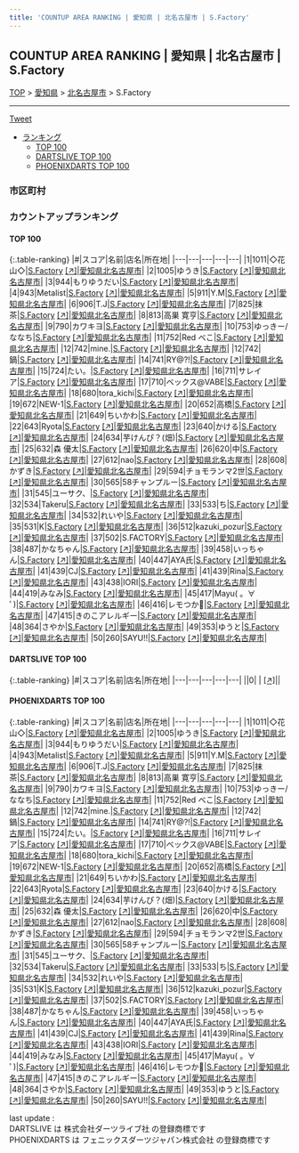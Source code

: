 ```yaml
---
title: 'COUNTUP AREA RANKING | 愛知県 | 北名古屋市 | S.Factory'
---
```

## COUNTUP AREA RANKING | 愛知県 | 北名古屋市 | S.Factory

[TOP](/darts/rank/) > [愛知県](/darts/rank/愛知県/) > [北名古屋市](/darts/rank/愛知県/北名古屋市/) > S.Factory

___

<a href="https://twitter.com/share?ref_src=twsrc%5Etfw" data-text="COUNTUP AREA RANKING | 愛知県北名古屋市S.Factory" class="twitter-share-button" data-hashtags="DARTSLIVE,PHOENIXDARTS,darts,ダーツ" data-show-count="false">Tweet</a>

* [ランキング](#カウントアップランキング)
    * [TOP 100](#top-100)
    * [DARTSLIVE TOP 100](#dartslive-top-100)
    * [PHOENIXDARTS TOP 100](#phoenixdarts-top-100)

### 市区町村

<ul>

</ul>

### カウントアップランキング

#### TOP 100



{:.table-ranking}
|#|スコア|名前|店名|所在地|
|---|---|---|---|---|
|1|1011|<span class="rank-name-pd">◇花山◇</span>|<a href="/darts/rank/shops/79902.html">S.Factory</a> <a href="https://vs.phoenixdarts.com/jp/shop/shopDetailInfo/s_79902?s_seq=79902">[↗]</a>|<a href="/darts/rank/愛知県/北名古屋市">愛知県北名古屋市</a>|
|2|1005|<span class="rank-name-pd">ゆうき</span>|<a href="/darts/rank/shops/79902.html">S.Factory</a> <a href="https://vs.phoenixdarts.com/jp/shop/shopDetailInfo/s_79902?s_seq=79902">[↗]</a>|<a href="/darts/rank/愛知県/北名古屋市">愛知県北名古屋市</a>|
|3|944|<span class="rank-name-pd">もりゆうだい</span>|<a href="/darts/rank/shops/79902.html">S.Factory</a> <a href="https://vs.phoenixdarts.com/jp/shop/shopDetailInfo/s_79902?s_seq=79902">[↗]</a>|<a href="/darts/rank/愛知県/北名古屋市">愛知県北名古屋市</a>|
|4|943|<span class="rank-name-pd">Metalist</span>|<a href="/darts/rank/shops/79902.html">S.Factory</a> <a href="https://vs.phoenixdarts.com/jp/shop/shopDetailInfo/s_79902?s_seq=79902">[↗]</a>|<a href="/darts/rank/愛知県/北名古屋市">愛知県北名古屋市</a>|
|5|911|<span class="rank-name-pd">Y.M</span>|<a href="/darts/rank/shops/79902.html">S.Factory</a> <a href="https://vs.phoenixdarts.com/jp/shop/shopDetailInfo/s_79902?s_seq=79902">[↗]</a>|<a href="/darts/rank/愛知県/北名古屋市">愛知県北名古屋市</a>|
|6|906|<span class="rank-name-pd">T.J</span>|<a href="/darts/rank/shops/79902.html">S.Factory</a> <a href="https://vs.phoenixdarts.com/jp/shop/shopDetailInfo/s_79902?s_seq=79902">[↗]</a>|<a href="/darts/rank/愛知県/北名古屋市">愛知県北名古屋市</a>|
|7|825|<span class="rank-name-pd">抹茶</span>|<a href="/darts/rank/shops/79902.html">S.Factory</a> <a href="https://vs.phoenixdarts.com/jp/shop/shopDetailInfo/s_79902?s_seq=79902">[↗]</a>|<a href="/darts/rank/愛知県/北名古屋市">愛知県北名古屋市</a>|
|8|813|<span class="rank-name-pd"><span class="pro-icon-pd"></span>高巣 寛亨</span>|<a href="/darts/rank/shops/79902.html">S.Factory</a> <a href="https://vs.phoenixdarts.com/jp/shop/shopDetailInfo/s_79902?s_seq=79902">[↗]</a>|<a href="/darts/rank/愛知県/北名古屋市">愛知県北名古屋市</a>|
|9|790|<span class="rank-name-pd">カワキヨ</span>|<a href="/darts/rank/shops/79902.html">S.Factory</a> <a href="https://vs.phoenixdarts.com/jp/shop/shopDetailInfo/s_79902?s_seq=79902">[↗]</a>|<a href="/darts/rank/愛知県/北名古屋市">愛知県北名古屋市</a>|
|10|753|<span class="rank-name-pd">ゆっきー/ななち</span>|<a href="/darts/rank/shops/79902.html">S.Factory</a> <a href="https://vs.phoenixdarts.com/jp/shop/shopDetailInfo/s_79902?s_seq=79902">[↗]</a>|<a href="/darts/rank/愛知県/北名古屋市">愛知県北名古屋市</a>|
|11|752|<span class="rank-name-pd">Red べこ</span>|<a href="/darts/rank/shops/79902.html">S.Factory</a> <a href="https://vs.phoenixdarts.com/jp/shop/shopDetailInfo/s_79902?s_seq=79902">[↗]</a>|<a href="/darts/rank/愛知県/北名古屋市">愛知県北名古屋市</a>|
|12|742|<span class="rank-name-pd">mine.</span>|<a href="/darts/rank/shops/79902.html">S.Factory</a> <a href="https://vs.phoenixdarts.com/jp/shop/shopDetailInfo/s_79902?s_seq=79902">[↗]</a>|<a href="/darts/rank/愛知県/北名古屋市">愛知県北名古屋市</a>|
|12|742|<span class="rank-name-pd">鍋</span>|<a href="/darts/rank/shops/79902.html">S.Factory</a> <a href="https://vs.phoenixdarts.com/jp/shop/shopDetailInfo/s_79902?s_seq=79902">[↗]</a>|<a href="/darts/rank/愛知県/北名古屋市">愛知県北名古屋市</a>|
|14|741|<span class="rank-name-pd">RY@?!</span>|<a href="/darts/rank/shops/79902.html">S.Factory</a> <a href="https://vs.phoenixdarts.com/jp/shop/shopDetailInfo/s_79902?s_seq=79902">[↗]</a>|<a href="/darts/rank/愛知県/北名古屋市">愛知県北名古屋市</a>|
|15|724|<span class="rank-name-pd">たい。</span>|<a href="/darts/rank/shops/79902.html">S.Factory</a> <a href="https://vs.phoenixdarts.com/jp/shop/shopDetailInfo/s_79902?s_seq=79902">[↗]</a>|<a href="/darts/rank/愛知県/北名古屋市">愛知県北名古屋市</a>|
|16|711|<span class="rank-name-pd">サレイア</span>|<a href="/darts/rank/shops/79902.html">S.Factory</a> <a href="https://vs.phoenixdarts.com/jp/shop/shopDetailInfo/s_79902?s_seq=79902">[↗]</a>|<a href="/darts/rank/愛知県/北名古屋市">愛知県北名古屋市</a>|
|17|710|<span class="rank-name-pd">ベックス@VABE</span>|<a href="/darts/rank/shops/79902.html">S.Factory</a> <a href="https://vs.phoenixdarts.com/jp/shop/shopDetailInfo/s_79902?s_seq=79902">[↗]</a>|<a href="/darts/rank/愛知県/北名古屋市">愛知県北名古屋市</a>|
|18|680|<span class="rank-name-pd">tora_kichi</span>|<a href="/darts/rank/shops/79902.html">S.Factory</a> <a href="https://vs.phoenixdarts.com/jp/shop/shopDetailInfo/s_79902?s_seq=79902">[↗]</a>|<a href="/darts/rank/愛知県/北名古屋市">愛知県北名古屋市</a>|
|19|672|<span class="rank-name-pd">NEW-1</span>|<a href="/darts/rank/shops/79902.html">S.Factory</a> <a href="https://vs.phoenixdarts.com/jp/shop/shopDetailInfo/s_79902?s_seq=79902">[↗]</a>|<a href="/darts/rank/愛知県/北名古屋市">愛知県北名古屋市</a>|
|20|652|<span class="rank-name-pd">高橋</span>|<a href="/darts/rank/shops/79902.html">S.Factory</a> <a href="https://vs.phoenixdarts.com/jp/shop/shopDetailInfo/s_79902?s_seq=79902">[↗]</a>|<a href="/darts/rank/愛知県/北名古屋市">愛知県北名古屋市</a>|
|21|649|<span class="rank-name-pd">ちいかわ</span>|<a href="/darts/rank/shops/79902.html">S.Factory</a> <a href="https://vs.phoenixdarts.com/jp/shop/shopDetailInfo/s_79902?s_seq=79902">[↗]</a>|<a href="/darts/rank/愛知県/北名古屋市">愛知県北名古屋市</a>|
|22|643|<span class="rank-name-pd">Ryota</span>|<a href="/darts/rank/shops/79902.html">S.Factory</a> <a href="https://vs.phoenixdarts.com/jp/shop/shopDetailInfo/s_79902?s_seq=79902">[↗]</a>|<a href="/darts/rank/愛知県/北名古屋市">愛知県北名古屋市</a>|
|23|640|<span class="rank-name-pd">かける</span>|<a href="/darts/rank/shops/79902.html">S.Factory</a> <a href="https://vs.phoenixdarts.com/jp/shop/shopDetailInfo/s_79902?s_seq=79902">[↗]</a>|<a href="/darts/rank/愛知県/北名古屋市">愛知県北名古屋市</a>|
|24|634|<span class="rank-name-pd">芋けんぴ？(畑)</span>|<a href="/darts/rank/shops/79902.html">S.Factory</a> <a href="https://vs.phoenixdarts.com/jp/shop/shopDetailInfo/s_79902?s_seq=79902">[↗]</a>|<a href="/darts/rank/愛知県/北名古屋市">愛知県北名古屋市</a>|
|25|632|<span class="rank-name-pd"><span class="pro-icon-pd"></span>森 優太</span>|<a href="/darts/rank/shops/79902.html">S.Factory</a> <a href="https://vs.phoenixdarts.com/jp/shop/shopDetailInfo/s_79902?s_seq=79902">[↗]</a>|<a href="/darts/rank/愛知県/北名古屋市">愛知県北名古屋市</a>|
|26|620|<span class="rank-name-pd">中</span>|<a href="/darts/rank/shops/79902.html">S.Factory</a> <a href="https://vs.phoenixdarts.com/jp/shop/shopDetailInfo/s_79902?s_seq=79902">[↗]</a>|<a href="/darts/rank/愛知県/北名古屋市">愛知県北名古屋市</a>|
|27|612|<span class="rank-name-pd">nao</span>|<a href="/darts/rank/shops/79902.html">S.Factory</a> <a href="https://vs.phoenixdarts.com/jp/shop/shopDetailInfo/s_79902?s_seq=79902">[↗]</a>|<a href="/darts/rank/愛知県/北名古屋市">愛知県北名古屋市</a>|
|28|608|<span class="rank-name-pd">かずき</span>|<a href="/darts/rank/shops/79902.html">S.Factory</a> <a href="https://vs.phoenixdarts.com/jp/shop/shopDetailInfo/s_79902?s_seq=79902">[↗]</a>|<a href="/darts/rank/愛知県/北名古屋市">愛知県北名古屋市</a>|
|29|594|<span class="rank-name-pd">チョモランマ2世</span>|<a href="/darts/rank/shops/79902.html">S.Factory</a> <a href="https://vs.phoenixdarts.com/jp/shop/shopDetailInfo/s_79902?s_seq=79902">[↗]</a>|<a href="/darts/rank/愛知県/北名古屋市">愛知県北名古屋市</a>|
|30|565|<span class="rank-name-pd">58チャンプルー</span>|<a href="/darts/rank/shops/79902.html">S.Factory</a> <a href="https://vs.phoenixdarts.com/jp/shop/shopDetailInfo/s_79902?s_seq=79902">[↗]</a>|<a href="/darts/rank/愛知県/北名古屋市">愛知県北名古屋市</a>|
|31|545|<span class="rank-name-pd">ユーサク、</span>|<a href="/darts/rank/shops/79902.html">S.Factory</a> <a href="https://vs.phoenixdarts.com/jp/shop/shopDetailInfo/s_79902?s_seq=79902">[↗]</a>|<a href="/darts/rank/愛知県/北名古屋市">愛知県北名古屋市</a>|
|32|534|<span class="rank-name-pd">Takeru</span>|<a href="/darts/rank/shops/79902.html">S.Factory</a> <a href="https://vs.phoenixdarts.com/jp/shop/shopDetailInfo/s_79902?s_seq=79902">[↗]</a>|<a href="/darts/rank/愛知県/北名古屋市">愛知県北名古屋市</a>|
|33|533|<span class="rank-name-pd">ち</span>|<a href="/darts/rank/shops/79902.html">S.Factory</a> <a href="https://vs.phoenixdarts.com/jp/shop/shopDetailInfo/s_79902?s_seq=79902">[↗]</a>|<a href="/darts/rank/愛知県/北名古屋市">愛知県北名古屋市</a>|
|34|532|<span class="rank-name-pd">れいや</span>|<a href="/darts/rank/shops/79902.html">S.Factory</a> <a href="https://vs.phoenixdarts.com/jp/shop/shopDetailInfo/s_79902?s_seq=79902">[↗]</a>|<a href="/darts/rank/愛知県/北名古屋市">愛知県北名古屋市</a>|
|35|531|<span class="rank-name-pd">K</span>|<a href="/darts/rank/shops/79902.html">S.Factory</a> <a href="https://vs.phoenixdarts.com/jp/shop/shopDetailInfo/s_79902?s_seq=79902">[↗]</a>|<a href="/darts/rank/愛知県/北名古屋市">愛知県北名古屋市</a>|
|36|512|<span class="rank-name-pd">kazuki_pozur</span>|<a href="/darts/rank/shops/79902.html">S.Factory</a> <a href="https://vs.phoenixdarts.com/jp/shop/shopDetailInfo/s_79902?s_seq=79902">[↗]</a>|<a href="/darts/rank/愛知県/北名古屋市">愛知県北名古屋市</a>|
|37|502|<span class="rank-name-pd">S.FACTORY</span>|<a href="/darts/rank/shops/79902.html">S.Factory</a> <a href="https://vs.phoenixdarts.com/jp/shop/shopDetailInfo/s_79902?s_seq=79902">[↗]</a>|<a href="/darts/rank/愛知県/北名古屋市">愛知県北名古屋市</a>|
|38|487|<span class="rank-name-pd">かなちゃん</span>|<a href="/darts/rank/shops/79902.html">S.Factory</a> <a href="https://vs.phoenixdarts.com/jp/shop/shopDetailInfo/s_79902?s_seq=79902">[↗]</a>|<a href="/darts/rank/愛知県/北名古屋市">愛知県北名古屋市</a>|
|39|458|<span class="rank-name-pd">いっちゃん</span>|<a href="/darts/rank/shops/79902.html">S.Factory</a> <a href="https://vs.phoenixdarts.com/jp/shop/shopDetailInfo/s_79902?s_seq=79902">[↗]</a>|<a href="/darts/rank/愛知県/北名古屋市">愛知県北名古屋市</a>|
|40|447|<span class="rank-name-pd">AYA氏</span>|<a href="/darts/rank/shops/79902.html">S.Factory</a> <a href="https://vs.phoenixdarts.com/jp/shop/shopDetailInfo/s_79902?s_seq=79902">[↗]</a>|<a href="/darts/rank/愛知県/北名古屋市">愛知県北名古屋市</a>|
|41|439|<span class="rank-name-pd">CJ</span>|<a href="/darts/rank/shops/79902.html">S.Factory</a> <a href="https://vs.phoenixdarts.com/jp/shop/shopDetailInfo/s_79902?s_seq=79902">[↗]</a>|<a href="/darts/rank/愛知県/北名古屋市">愛知県北名古屋市</a>|
|41|439|<span class="rank-name-pd">Rina</span>|<a href="/darts/rank/shops/79902.html">S.Factory</a> <a href="https://vs.phoenixdarts.com/jp/shop/shopDetailInfo/s_79902?s_seq=79902">[↗]</a>|<a href="/darts/rank/愛知県/北名古屋市">愛知県北名古屋市</a>|
|43|438|<span class="rank-name-pd">IORI</span>|<a href="/darts/rank/shops/79902.html">S.Factory</a> <a href="https://vs.phoenixdarts.com/jp/shop/shopDetailInfo/s_79902?s_seq=79902">[↗]</a>|<a href="/darts/rank/愛知県/北名古屋市">愛知県北名古屋市</a>|
|44|419|<span class="rank-name-pd">みなみ</span>|<a href="/darts/rank/shops/79902.html">S.Factory</a> <a href="https://vs.phoenixdarts.com/jp/shop/shopDetailInfo/s_79902?s_seq=79902">[↗]</a>|<a href="/darts/rank/愛知県/北名古屋市">愛知県北名古屋市</a>|
|45|417|<span class="rank-name-pd">Mayu( 。∀ ﾟ)</span>|<a href="/darts/rank/shops/79902.html">S.Factory</a> <a href="https://vs.phoenixdarts.com/jp/shop/shopDetailInfo/s_79902?s_seq=79902">[↗]</a>|<a href="/darts/rank/愛知県/北名古屋市">愛知県北名古屋市</a>|
|46|416|<span class="rank-name-pd">レモつか🍋</span>|<a href="/darts/rank/shops/79902.html">S.Factory</a> <a href="https://vs.phoenixdarts.com/jp/shop/shopDetailInfo/s_79902?s_seq=79902">[↗]</a>|<a href="/darts/rank/愛知県/北名古屋市">愛知県北名古屋市</a>|
|47|415|<span class="rank-name-pd">きのこアレルギー</span>|<a href="/darts/rank/shops/79902.html">S.Factory</a> <a href="https://vs.phoenixdarts.com/jp/shop/shopDetailInfo/s_79902?s_seq=79902">[↗]</a>|<a href="/darts/rank/愛知県/北名古屋市">愛知県北名古屋市</a>|
|48|364|<span class="rank-name-pd">さやか</span>|<a href="/darts/rank/shops/79902.html">S.Factory</a> <a href="https://vs.phoenixdarts.com/jp/shop/shopDetailInfo/s_79902?s_seq=79902">[↗]</a>|<a href="/darts/rank/愛知県/北名古屋市">愛知県北名古屋市</a>|
|49|353|<span class="rank-name-pd">ゆうと</span>|<a href="/darts/rank/shops/79902.html">S.Factory</a> <a href="https://vs.phoenixdarts.com/jp/shop/shopDetailInfo/s_79902?s_seq=79902">[↗]</a>|<a href="/darts/rank/愛知県/北名古屋市">愛知県北名古屋市</a>|
|50|260|<span class="rank-name-pd">SAYU!!</span>|<a href="/darts/rank/shops/79902.html">S.Factory</a> <a href="https://vs.phoenixdarts.com/jp/shop/shopDetailInfo/s_79902?s_seq=79902">[↗]</a>|<a href="/darts/rank/愛知県/北名古屋市">愛知県北名古屋市</a>|


#### DARTSLIVE TOP 100



{:.table-ranking}
|#|スコア|名前|店名|所在地|
|---|---|---|---|---|
||0|<span class="rank-name-dl"> </span>|<a href="/darts/rank/shops/.html"></a> <a href="">[↗]</a>|<a href="/darts/rank//"></a>|


#### PHOENIXDARTS TOP 100



{:.table-ranking}
|#|スコア|名前|店名|所在地|
|---|---|---|---|---|
|1|1011|<span class="rank-name-pd">◇花山◇</span>|<a href="/darts/rank/shops/79902.html">S.Factory</a> <a href="https://vs.phoenixdarts.com/jp/shop/shopDetailInfo/s_79902?s_seq=79902">[↗]</a>|<a href="/darts/rank/愛知県/北名古屋市">愛知県北名古屋市</a>|
|2|1005|<span class="rank-name-pd">ゆうき</span>|<a href="/darts/rank/shops/79902.html">S.Factory</a> <a href="https://vs.phoenixdarts.com/jp/shop/shopDetailInfo/s_79902?s_seq=79902">[↗]</a>|<a href="/darts/rank/愛知県/北名古屋市">愛知県北名古屋市</a>|
|3|944|<span class="rank-name-pd">もりゆうだい</span>|<a href="/darts/rank/shops/79902.html">S.Factory</a> <a href="https://vs.phoenixdarts.com/jp/shop/shopDetailInfo/s_79902?s_seq=79902">[↗]</a>|<a href="/darts/rank/愛知県/北名古屋市">愛知県北名古屋市</a>|
|4|943|<span class="rank-name-pd">Metalist</span>|<a href="/darts/rank/shops/79902.html">S.Factory</a> <a href="https://vs.phoenixdarts.com/jp/shop/shopDetailInfo/s_79902?s_seq=79902">[↗]</a>|<a href="/darts/rank/愛知県/北名古屋市">愛知県北名古屋市</a>|
|5|911|<span class="rank-name-pd">Y.M</span>|<a href="/darts/rank/shops/79902.html">S.Factory</a> <a href="https://vs.phoenixdarts.com/jp/shop/shopDetailInfo/s_79902?s_seq=79902">[↗]</a>|<a href="/darts/rank/愛知県/北名古屋市">愛知県北名古屋市</a>|
|6|906|<span class="rank-name-pd">T.J</span>|<a href="/darts/rank/shops/79902.html">S.Factory</a> <a href="https://vs.phoenixdarts.com/jp/shop/shopDetailInfo/s_79902?s_seq=79902">[↗]</a>|<a href="/darts/rank/愛知県/北名古屋市">愛知県北名古屋市</a>|
|7|825|<span class="rank-name-pd">抹茶</span>|<a href="/darts/rank/shops/79902.html">S.Factory</a> <a href="https://vs.phoenixdarts.com/jp/shop/shopDetailInfo/s_79902?s_seq=79902">[↗]</a>|<a href="/darts/rank/愛知県/北名古屋市">愛知県北名古屋市</a>|
|8|813|<span class="rank-name-pd"><span class="pro-icon-pd"></span>高巣 寛亨</span>|<a href="/darts/rank/shops/79902.html">S.Factory</a> <a href="https://vs.phoenixdarts.com/jp/shop/shopDetailInfo/s_79902?s_seq=79902">[↗]</a>|<a href="/darts/rank/愛知県/北名古屋市">愛知県北名古屋市</a>|
|9|790|<span class="rank-name-pd">カワキヨ</span>|<a href="/darts/rank/shops/79902.html">S.Factory</a> <a href="https://vs.phoenixdarts.com/jp/shop/shopDetailInfo/s_79902?s_seq=79902">[↗]</a>|<a href="/darts/rank/愛知県/北名古屋市">愛知県北名古屋市</a>|
|10|753|<span class="rank-name-pd">ゆっきー/ななち</span>|<a href="/darts/rank/shops/79902.html">S.Factory</a> <a href="https://vs.phoenixdarts.com/jp/shop/shopDetailInfo/s_79902?s_seq=79902">[↗]</a>|<a href="/darts/rank/愛知県/北名古屋市">愛知県北名古屋市</a>|
|11|752|<span class="rank-name-pd">Red べこ</span>|<a href="/darts/rank/shops/79902.html">S.Factory</a> <a href="https://vs.phoenixdarts.com/jp/shop/shopDetailInfo/s_79902?s_seq=79902">[↗]</a>|<a href="/darts/rank/愛知県/北名古屋市">愛知県北名古屋市</a>|
|12|742|<span class="rank-name-pd">mine.</span>|<a href="/darts/rank/shops/79902.html">S.Factory</a> <a href="https://vs.phoenixdarts.com/jp/shop/shopDetailInfo/s_79902?s_seq=79902">[↗]</a>|<a href="/darts/rank/愛知県/北名古屋市">愛知県北名古屋市</a>|
|12|742|<span class="rank-name-pd">鍋</span>|<a href="/darts/rank/shops/79902.html">S.Factory</a> <a href="https://vs.phoenixdarts.com/jp/shop/shopDetailInfo/s_79902?s_seq=79902">[↗]</a>|<a href="/darts/rank/愛知県/北名古屋市">愛知県北名古屋市</a>|
|14|741|<span class="rank-name-pd">RY@?!</span>|<a href="/darts/rank/shops/79902.html">S.Factory</a> <a href="https://vs.phoenixdarts.com/jp/shop/shopDetailInfo/s_79902?s_seq=79902">[↗]</a>|<a href="/darts/rank/愛知県/北名古屋市">愛知県北名古屋市</a>|
|15|724|<span class="rank-name-pd">たい。</span>|<a href="/darts/rank/shops/79902.html">S.Factory</a> <a href="https://vs.phoenixdarts.com/jp/shop/shopDetailInfo/s_79902?s_seq=79902">[↗]</a>|<a href="/darts/rank/愛知県/北名古屋市">愛知県北名古屋市</a>|
|16|711|<span class="rank-name-pd">サレイア</span>|<a href="/darts/rank/shops/79902.html">S.Factory</a> <a href="https://vs.phoenixdarts.com/jp/shop/shopDetailInfo/s_79902?s_seq=79902">[↗]</a>|<a href="/darts/rank/愛知県/北名古屋市">愛知県北名古屋市</a>|
|17|710|<span class="rank-name-pd">ベックス@VABE</span>|<a href="/darts/rank/shops/79902.html">S.Factory</a> <a href="https://vs.phoenixdarts.com/jp/shop/shopDetailInfo/s_79902?s_seq=79902">[↗]</a>|<a href="/darts/rank/愛知県/北名古屋市">愛知県北名古屋市</a>|
|18|680|<span class="rank-name-pd">tora_kichi</span>|<a href="/darts/rank/shops/79902.html">S.Factory</a> <a href="https://vs.phoenixdarts.com/jp/shop/shopDetailInfo/s_79902?s_seq=79902">[↗]</a>|<a href="/darts/rank/愛知県/北名古屋市">愛知県北名古屋市</a>|
|19|672|<span class="rank-name-pd">NEW-1</span>|<a href="/darts/rank/shops/79902.html">S.Factory</a> <a href="https://vs.phoenixdarts.com/jp/shop/shopDetailInfo/s_79902?s_seq=79902">[↗]</a>|<a href="/darts/rank/愛知県/北名古屋市">愛知県北名古屋市</a>|
|20|652|<span class="rank-name-pd">高橋</span>|<a href="/darts/rank/shops/79902.html">S.Factory</a> <a href="https://vs.phoenixdarts.com/jp/shop/shopDetailInfo/s_79902?s_seq=79902">[↗]</a>|<a href="/darts/rank/愛知県/北名古屋市">愛知県北名古屋市</a>|
|21|649|<span class="rank-name-pd">ちいかわ</span>|<a href="/darts/rank/shops/79902.html">S.Factory</a> <a href="https://vs.phoenixdarts.com/jp/shop/shopDetailInfo/s_79902?s_seq=79902">[↗]</a>|<a href="/darts/rank/愛知県/北名古屋市">愛知県北名古屋市</a>|
|22|643|<span class="rank-name-pd">Ryota</span>|<a href="/darts/rank/shops/79902.html">S.Factory</a> <a href="https://vs.phoenixdarts.com/jp/shop/shopDetailInfo/s_79902?s_seq=79902">[↗]</a>|<a href="/darts/rank/愛知県/北名古屋市">愛知県北名古屋市</a>|
|23|640|<span class="rank-name-pd">かける</span>|<a href="/darts/rank/shops/79902.html">S.Factory</a> <a href="https://vs.phoenixdarts.com/jp/shop/shopDetailInfo/s_79902?s_seq=79902">[↗]</a>|<a href="/darts/rank/愛知県/北名古屋市">愛知県北名古屋市</a>|
|24|634|<span class="rank-name-pd">芋けんぴ？(畑)</span>|<a href="/darts/rank/shops/79902.html">S.Factory</a> <a href="https://vs.phoenixdarts.com/jp/shop/shopDetailInfo/s_79902?s_seq=79902">[↗]</a>|<a href="/darts/rank/愛知県/北名古屋市">愛知県北名古屋市</a>|
|25|632|<span class="rank-name-pd"><span class="pro-icon-pd"></span>森 優太</span>|<a href="/darts/rank/shops/79902.html">S.Factory</a> <a href="https://vs.phoenixdarts.com/jp/shop/shopDetailInfo/s_79902?s_seq=79902">[↗]</a>|<a href="/darts/rank/愛知県/北名古屋市">愛知県北名古屋市</a>|
|26|620|<span class="rank-name-pd">中</span>|<a href="/darts/rank/shops/79902.html">S.Factory</a> <a href="https://vs.phoenixdarts.com/jp/shop/shopDetailInfo/s_79902?s_seq=79902">[↗]</a>|<a href="/darts/rank/愛知県/北名古屋市">愛知県北名古屋市</a>|
|27|612|<span class="rank-name-pd">nao</span>|<a href="/darts/rank/shops/79902.html">S.Factory</a> <a href="https://vs.phoenixdarts.com/jp/shop/shopDetailInfo/s_79902?s_seq=79902">[↗]</a>|<a href="/darts/rank/愛知県/北名古屋市">愛知県北名古屋市</a>|
|28|608|<span class="rank-name-pd">かずき</span>|<a href="/darts/rank/shops/79902.html">S.Factory</a> <a href="https://vs.phoenixdarts.com/jp/shop/shopDetailInfo/s_79902?s_seq=79902">[↗]</a>|<a href="/darts/rank/愛知県/北名古屋市">愛知県北名古屋市</a>|
|29|594|<span class="rank-name-pd">チョモランマ2世</span>|<a href="/darts/rank/shops/79902.html">S.Factory</a> <a href="https://vs.phoenixdarts.com/jp/shop/shopDetailInfo/s_79902?s_seq=79902">[↗]</a>|<a href="/darts/rank/愛知県/北名古屋市">愛知県北名古屋市</a>|
|30|565|<span class="rank-name-pd">58チャンプルー</span>|<a href="/darts/rank/shops/79902.html">S.Factory</a> <a href="https://vs.phoenixdarts.com/jp/shop/shopDetailInfo/s_79902?s_seq=79902">[↗]</a>|<a href="/darts/rank/愛知県/北名古屋市">愛知県北名古屋市</a>|
|31|545|<span class="rank-name-pd">ユーサク、</span>|<a href="/darts/rank/shops/79902.html">S.Factory</a> <a href="https://vs.phoenixdarts.com/jp/shop/shopDetailInfo/s_79902?s_seq=79902">[↗]</a>|<a href="/darts/rank/愛知県/北名古屋市">愛知県北名古屋市</a>|
|32|534|<span class="rank-name-pd">Takeru</span>|<a href="/darts/rank/shops/79902.html">S.Factory</a> <a href="https://vs.phoenixdarts.com/jp/shop/shopDetailInfo/s_79902?s_seq=79902">[↗]</a>|<a href="/darts/rank/愛知県/北名古屋市">愛知県北名古屋市</a>|
|33|533|<span class="rank-name-pd">ち</span>|<a href="/darts/rank/shops/79902.html">S.Factory</a> <a href="https://vs.phoenixdarts.com/jp/shop/shopDetailInfo/s_79902?s_seq=79902">[↗]</a>|<a href="/darts/rank/愛知県/北名古屋市">愛知県北名古屋市</a>|
|34|532|<span class="rank-name-pd">れいや</span>|<a href="/darts/rank/shops/79902.html">S.Factory</a> <a href="https://vs.phoenixdarts.com/jp/shop/shopDetailInfo/s_79902?s_seq=79902">[↗]</a>|<a href="/darts/rank/愛知県/北名古屋市">愛知県北名古屋市</a>|
|35|531|<span class="rank-name-pd">K</span>|<a href="/darts/rank/shops/79902.html">S.Factory</a> <a href="https://vs.phoenixdarts.com/jp/shop/shopDetailInfo/s_79902?s_seq=79902">[↗]</a>|<a href="/darts/rank/愛知県/北名古屋市">愛知県北名古屋市</a>|
|36|512|<span class="rank-name-pd">kazuki_pozur</span>|<a href="/darts/rank/shops/79902.html">S.Factory</a> <a href="https://vs.phoenixdarts.com/jp/shop/shopDetailInfo/s_79902?s_seq=79902">[↗]</a>|<a href="/darts/rank/愛知県/北名古屋市">愛知県北名古屋市</a>|
|37|502|<span class="rank-name-pd">S.FACTORY</span>|<a href="/darts/rank/shops/79902.html">S.Factory</a> <a href="https://vs.phoenixdarts.com/jp/shop/shopDetailInfo/s_79902?s_seq=79902">[↗]</a>|<a href="/darts/rank/愛知県/北名古屋市">愛知県北名古屋市</a>|
|38|487|<span class="rank-name-pd">かなちゃん</span>|<a href="/darts/rank/shops/79902.html">S.Factory</a> <a href="https://vs.phoenixdarts.com/jp/shop/shopDetailInfo/s_79902?s_seq=79902">[↗]</a>|<a href="/darts/rank/愛知県/北名古屋市">愛知県北名古屋市</a>|
|39|458|<span class="rank-name-pd">いっちゃん</span>|<a href="/darts/rank/shops/79902.html">S.Factory</a> <a href="https://vs.phoenixdarts.com/jp/shop/shopDetailInfo/s_79902?s_seq=79902">[↗]</a>|<a href="/darts/rank/愛知県/北名古屋市">愛知県北名古屋市</a>|
|40|447|<span class="rank-name-pd">AYA氏</span>|<a href="/darts/rank/shops/79902.html">S.Factory</a> <a href="https://vs.phoenixdarts.com/jp/shop/shopDetailInfo/s_79902?s_seq=79902">[↗]</a>|<a href="/darts/rank/愛知県/北名古屋市">愛知県北名古屋市</a>|
|41|439|<span class="rank-name-pd">CJ</span>|<a href="/darts/rank/shops/79902.html">S.Factory</a> <a href="https://vs.phoenixdarts.com/jp/shop/shopDetailInfo/s_79902?s_seq=79902">[↗]</a>|<a href="/darts/rank/愛知県/北名古屋市">愛知県北名古屋市</a>|
|41|439|<span class="rank-name-pd">Rina</span>|<a href="/darts/rank/shops/79902.html">S.Factory</a> <a href="https://vs.phoenixdarts.com/jp/shop/shopDetailInfo/s_79902?s_seq=79902">[↗]</a>|<a href="/darts/rank/愛知県/北名古屋市">愛知県北名古屋市</a>|
|43|438|<span class="rank-name-pd">IORI</span>|<a href="/darts/rank/shops/79902.html">S.Factory</a> <a href="https://vs.phoenixdarts.com/jp/shop/shopDetailInfo/s_79902?s_seq=79902">[↗]</a>|<a href="/darts/rank/愛知県/北名古屋市">愛知県北名古屋市</a>|
|44|419|<span class="rank-name-pd">みなみ</span>|<a href="/darts/rank/shops/79902.html">S.Factory</a> <a href="https://vs.phoenixdarts.com/jp/shop/shopDetailInfo/s_79902?s_seq=79902">[↗]</a>|<a href="/darts/rank/愛知県/北名古屋市">愛知県北名古屋市</a>|
|45|417|<span class="rank-name-pd">Mayu( 。∀ ﾟ)</span>|<a href="/darts/rank/shops/79902.html">S.Factory</a> <a href="https://vs.phoenixdarts.com/jp/shop/shopDetailInfo/s_79902?s_seq=79902">[↗]</a>|<a href="/darts/rank/愛知県/北名古屋市">愛知県北名古屋市</a>|
|46|416|<span class="rank-name-pd">レモつか🍋</span>|<a href="/darts/rank/shops/79902.html">S.Factory</a> <a href="https://vs.phoenixdarts.com/jp/shop/shopDetailInfo/s_79902?s_seq=79902">[↗]</a>|<a href="/darts/rank/愛知県/北名古屋市">愛知県北名古屋市</a>|
|47|415|<span class="rank-name-pd">きのこアレルギー</span>|<a href="/darts/rank/shops/79902.html">S.Factory</a> <a href="https://vs.phoenixdarts.com/jp/shop/shopDetailInfo/s_79902?s_seq=79902">[↗]</a>|<a href="/darts/rank/愛知県/北名古屋市">愛知県北名古屋市</a>|
|48|364|<span class="rank-name-pd">さやか</span>|<a href="/darts/rank/shops/79902.html">S.Factory</a> <a href="https://vs.phoenixdarts.com/jp/shop/shopDetailInfo/s_79902?s_seq=79902">[↗]</a>|<a href="/darts/rank/愛知県/北名古屋市">愛知県北名古屋市</a>|
|49|353|<span class="rank-name-pd">ゆうと</span>|<a href="/darts/rank/shops/79902.html">S.Factory</a> <a href="https://vs.phoenixdarts.com/jp/shop/shopDetailInfo/s_79902?s_seq=79902">[↗]</a>|<a href="/darts/rank/愛知県/北名古屋市">愛知県北名古屋市</a>|
|50|260|<span class="rank-name-pd">SAYU!!</span>|<a href="/darts/rank/shops/79902.html">S.Factory</a> <a href="https://vs.phoenixdarts.com/jp/shop/shopDetailInfo/s_79902?s_seq=79902">[↗]</a>|<a href="/darts/rank/愛知県/北名古屋市">愛知県北名古屋市</a>|


<div class="footer border-top border-gray-light mt-5 pt-3 text-right text-gray">
    last update : <span style="font-weight: italic" id="foot_last_modified"></span><br />
    DARTSLIVE は 株式会社ダーツライブ社 の登録商標です<br />
    PHOENIXDARTS は フェニックスダーツジャパン株式会社 の登録商標です<br />
</div>

<script src="https://cdnjs.cloudflare.com/ajax/libs/jquery.tablesorter/2.31.3/js/jquery.tablesorter.min.js" integrity="sha512-qzgd5cYSZcosqpzpn7zF2ZId8f/8CHmFKZ8j7mU4OUXTNRd5g+ZHBPsgKEwoqxCtdQvExE5LprwwPAgoicguNg==" crossorigin="anonymous" referrerpolicy="no-referrer"></script>
<link rel="stylesheet" href="https://cdnjs.cloudflare.com/ajax/libs/jquery.tablesorter/2.31.3/css/theme.default.min.css" integrity="sha512-wghhOJkjQX0Lh3NSWvNKeZ0ZpNn+SPVXX1Qyc9OCaogADktxrBiBdKGDoqVUOyhStvMBmJQ8ZdMHiR3wuEq8+w==" crossorigin="anonymous" referrerpolicy="no-referrer" />
<script>
$(function() {
    $(".table-ranking").tablesorter({sortList:[[0, 0]]});
    $("#foot_last_modified").text(formatDate(new Date(document.lastModified), 'yyyy-MM-dd HH:mm:ss'));
});
</script>

<script async src="https://platform.twitter.com/widgets.js" charset="utf-8"></script>